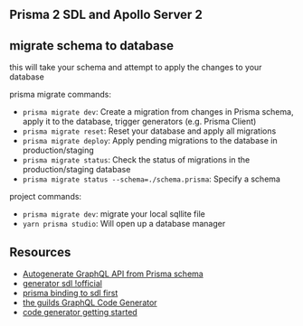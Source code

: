 ## Prisma 2 SDL and Apollo Server 2

## migrate schema to database

this will take your schema and attempt to apply the changes to your database

prisma migrate commands:

- `prisma migrate dev`: Create a migration from changes in Prisma schema, apply it to the database, trigger generators (e.g. Prisma Client)
- `prisma migrate reset`: Reset your database and apply all migrations
- `prisma migrate deploy`: Apply pending migrations to the database in production/staging
- `prisma migrate status`: Check the status of migrations in the production/staging database
- `prisma migrate status --schema=./schema.prisma`: Specify a schema

project commands:

- `prisma migrate dev`: migrate your local sqllite file
- `yarn prisma studio`: Will open up a database manager

## Resources

- [Autogenerate GraphQL API from Prisma schema](https://www.youtube.com/watch?v=v6cNeHCfSHs&ab_channel=Prisma)
- [generator sdl !official](https://paljs.com/generator/sdl/)
- [prisma binding to sdl first](https://www.prisma.io/docs/guides/upgrade-guides/upgrade-from-prisma-1/upgrading-prisma-binding-to-sdl-first)
- [the guilds GraphQL Code Generator](https://www.graphql-code-generator.com/)
- [code generator getting started](https://www.graphql-code-generator.com/docs/getting-started)
